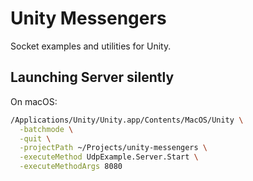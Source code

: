 # Unity Messengers
Socket examples and utilities for Unity.

## Launching Server silently
On macOS:

``` bash
/Applications/Unity/Unity.app/Contents/MacOS/Unity \
  -batchmode \
  -quit \
  -projectPath ~/Projects/unity-messengers \
  -executeMethod UdpExample.Server.Start \
  -executeMethodArgs 8080
```